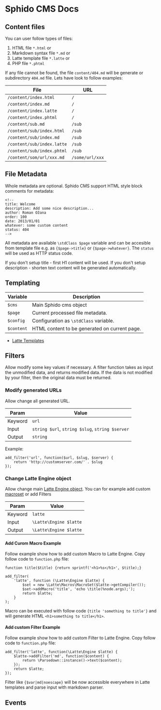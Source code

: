 <!--
id: docs
title: Sphido CMS Docs
menu: Docs
order: 4
-->

# Sphido CMS Docs

## Content files

You can user follow types of files:

1. HTML file `*.html` or
2. Markdown syntax file `*.md` or
3. Latte template file `*.latte` or
4. PHP file `*.phtml`

If any file cannot be found, the file `content/404.md` will be generate or subdirectory `404.md` file. Lets have look to follow examples:

| File                       | URL 
|----------------------------|-------
| `/content/index.html`      | `/`
| `/content/index.md`        | `/`
| `/content/index.latte`     | `/`
| `/content/index.phtml`     | `/`
| `/content/sub.md`          | `/sub`
| `/content/sub/index.html`  | `/sub`
| `/content/sub/index.md`    | `/sub`
| `/content/sub/index.latte` | `/sub`
| `/content/sub/index.phtml` | `/sub`
| `/content/som/url/xxx.md`  | `/some/url/xxx`


## File Metadata

Whole metadata are optional. Sphido CMS support HTML style block comments for metadata: 

    <!--
    title: Welcome
    description: Add some nice description...
    author: Roman Ožana
    order: 100
    date: 2013/01/01
    whatever: some custom content
    status: 404
    -->

All metadata are available `\stdClass $page` variable and can be accesible from template file e.g. as `{$page->title}` or `{$page->whatever}`. The `status` will be used as HTTP status code.

If you don't setup title - first H1 content will be used. If you don't setup description - shorten text content will be generated automatically.

## Templating
| Variable       | Description
|----------------|-------------
| `$cms`         | Main Sphido cms object
| `$page`        | Current processed file metadata.
| `$config`      | Configuration as `\stdClass` variable.
| `$content`     | HTML content to be generated on current page.

- [Latte Templates](http://latte.nette.org/)


## Filters

Allow modify some key values if necessary. A filter function takes as input the unmodified data,
and returns modified data. If the data is not modified by your filter, then the original data must be returned.

### Modify generated URLs

Allow change all generated URL.

| Param   | Value
|---------|-------
| Keyword | `url`
| Input   | `string $url`, `string $slug`, `string $server`
| Output  | `string`

Example:

	add_filter('url', function($url, $slug, $server) {
		return 'http://customserver.com/' . $slug
	});
	
### Change Latte Engine object

Allow change main [Latte Engine object](https://github.com/nette/latte/blob/master/src/Latte/Engine.php). You can for 
example add custom [macroset](https://github.com/nette/latte/blob/master/src/Latte/Macros/MacroSet.php) or add Filters

| Param   | Value
|---------|-------
| Keyword | `latte`
| Input   | `\Latte\Engine $latte`
| Output  | `\Latte\Engine $latte` 

#### Add Curom Macro Example

Follow example show how to add custom Macro to Latte Engine. Copy follow code to `function.php` file:

	function title($title) {return sprintf('<h1>%s</h1>', $title);}
	
	add_filter(
		'latte', function (\Latte\Engine $latte) {
			$set = new \Latte\Macros\MacroSet($latte->getCompiler());
			$set->addMacro('title', 'echo \title(%node.args);');
			return $latte;
		}
	);

Macro can be executed with follow code `{title 'something to title'}` and will generate HTML `<h1>something to title</h1>`.

#### Add custom Filter Example

Follow example show how to add custom Filter to Latte Engine. Copy follow code to `function.php` file:

	add_filter('latte', function(\Latte\Engine $latte) {
		$latte->addFilter('md', function($content) {
			return \Parsedown::instance()->text($content);
		});
		return $latte;
	});

Filter like `{$var|md|noescape}` will be now accessible everywhere in Latte templates and parse input with markdown parser. 

## Events